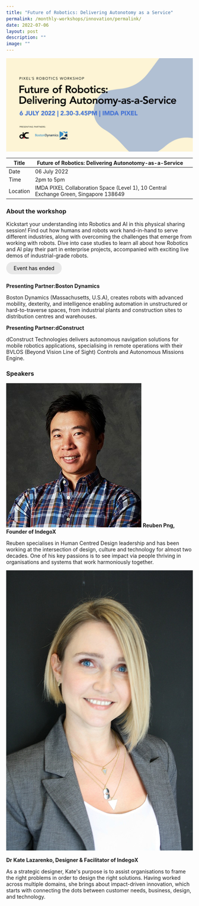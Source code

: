 ```yaml
---
title: "Future of Robotics: Delivering Autonotomy as a Service"
permalink: /monthly-workshops/innovation/permalink/
date: 2022-07-06
layout: post
description: ""
image: ""
---
```

![Robotics](/images/Events/Innovation/6julyrobotics.jpg)

| Title | Future of Robotics: Delivering Autonotomy-as-a-Service | | 
| -------- | -------- | --------| 
| Date  | 06 July 2022  | 
| Time  | 2pm to 5pm  |
| Location  |IMDA PIXEL Collaboration Space (Level 1), 10 Central Exchange Green, Singapore 138649 |

### About the workshop 

Kickstart your understanding into Robotics and AI in this physical sharing session! Find out how humans and robots work hand-in-hand to serve different industries, along with overcoming the challenges that emerge from working with robots. Dive into case studies to learn all about how Robotics and AI play their part in enterprise projects, accompanied with exciting live demos of industrial-grade robots.
<br><br><a href="" target="_blank" style="background-color: #E8E8E8; color: black; text-decoration: none; border-radius: 100px; padding-left: 20px; padding-right: 20px; padding-top:8px; padding-bottom:8px">Event has ended</a><br><br>

**Presenting Partner:Boston Dynamics**

Boston Dynamics (Massachusetts, U.S.A), creates robots with advanced mobility, dexterity, and intelligence enabling automation in unstructured or hard-to-traverse spaces, from industrial plants and construction sites to distribution centres and warehouses.

**Presenting Partner:dConstruct**

dConstruct Technologies delivers autonomous navigation solutions for mobile robotics applications, specialising in remote operations with their BVLOS (Beyond Vision Line of Sight) Controls and Autonomous Missions Engine.

### Speakers 

![Ruben](/images/Events/Design%20Thinking/rueben.jpg)
**Reuben Png, Founder of IndegoX**

Reuben specialises in Human Centred Design leadership and has been working at the intersection of design, culture and technology for almost two decades. One of his key passions is to see impact via people thriving in organisations and systems that work harmoniously together.

![Dr Kate](/images/Events/Design%20Thinking/drkate.jpg)

**Dr Kate Lazarenko, Designer & Facilitator of IndegoX**

As a strategic designer, Kate's purpose is to assist organisations to frame the right problems in order to design the right solutions. Having worked across multiple domains, she brings about impact-driven innovation, which starts with connecting the dots between customer needs, business, design, and technology.
